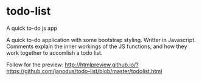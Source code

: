 # todo-list
A quick to-do js app

A quick to-do application with some bootstrap styling. Writter in Javascript. Comments explain the inner workings of the JS functions, and how they work together to accomlish a todo list. 

Follow for the preview:
http://htmlpreview.github.io/?https://github.com/janodus/todo-list/blob/master/todolist.html
